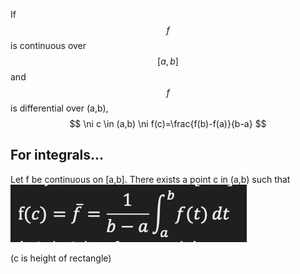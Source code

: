 
If $$f$$ is continuous over $$[a,b]$$ and $$f$$ is differential over (a,b),
$$
\ni c \in (a,b) \ni f(c)=\frac{f(b)-f(a)}{b-a}
$$ 

## For integrals...
Let f be continuous on [a,b]. There exists a point c in (a,b) such that
![](/assets/images/2022-01-10-14-17-54.png)

(c is height of rectangle)